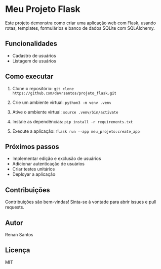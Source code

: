 # Meu Projeto Flask

Este projeto demonstra como criar uma aplicação web com Flask, usando rotas, templates, formulários e banco de dados SQLite com SQLAlchemy.

## Funcionalidades

* Cadastro de usuários
* Listagem de usuários

## Como executar

1. Clone o repositório: `git clone https://github.com/devrsantos/projeto_flask.git`
2. Crie um ambiente virtual: `python3 -m venv .venv`
3. Ative o ambiente virtual: `source .venv/bin/activate`
4. Instale as dependências: `pip install -r requirements.txt`  

5. Execute a aplicação: `flask run --app meu_projeto:create_app`

## Próximos passos

* Implementar edição e exclusão de usuários
* Adicionar autenticação de usuários
* Criar testes unitários
* Deployar a aplicação

## Contribuições

Contribuições são bem-vindas! Sinta-se à vontade para abrir issues e pull requests.

## Autor

Renan Santos

## Licença

MIT